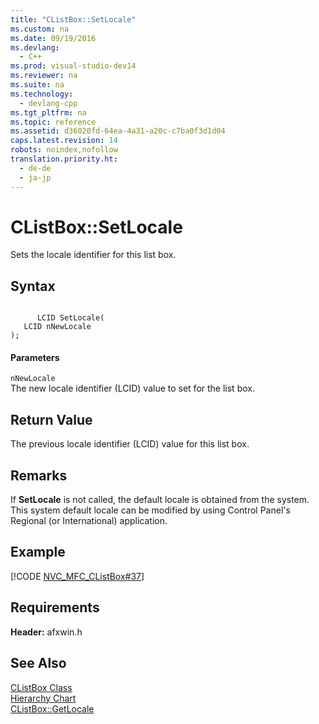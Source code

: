 ```yaml
---
title: "CListBox::SetLocale"
ms.custom: na
ms.date: 09/19/2016
ms.devlang: 
  - C++
ms.prod: visual-studio-dev14
ms.reviewer: na
ms.suite: na
ms.technology: 
  - devlang-cpp
ms.tgt_pltfrm: na
ms.topic: reference
ms.assetid: d36020fd-64ea-4a31-a20c-c7ba0f3d1d04
caps.latest.revision: 14
robots: noindex,nofollow
translation.priority.ht: 
  - de-de
  - ja-jp
---
```

# CListBox::SetLocale
Sets the locale identifier for this list box.  
  
## Syntax  
  
```  
  
      LCID SetLocale(  
   LCID nNewLocale   
);  
```  
  
#### Parameters  
 `nNewLocale`  
 The new locale identifier (LCID) value to set for the list box.  
  
## Return Value  
 The previous locale identifier (LCID) value for this list box.  
  
## Remarks  
 If **SetLocale** is not called, the default locale is obtained from the system. This system default locale can be modified by using Control Panel's Regional (or International) application.  
  
## Example  
 [!CODE [NVC_MFC_CListBox#37](../CodeSnippet/VS_Snippets_Cpp/NVC_MFC_CListBox#37)]  
  
## Requirements  
 **Header:** afxwin.h  
  
## See Also  
 [CListBox Class](../vs140/CListBox-Class.md)   
 [Hierarchy Chart](../vs140/Hierarchy-Chart.md)   
 [CListBox::GetLocale](../vs140/CListBox--GetLocale.md)